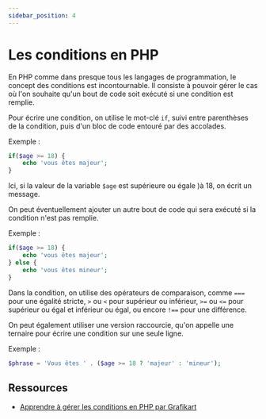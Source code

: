 ```yaml
---
sidebar_position: 4
---
```


# Les conditions en PHP
 
En PHP comme dans presque tous les langages de programmation, le concept des conditions est incontournable. Il consiste à pouvoir gérer le cas où l'on souhaite qu'un bout de code soit exécuté si une condition est remplie.

Pour écrire une condition, on utilise le mot-clé ```if```, suivi entre parenthèses de la condition, puis d'un bloc de code entouré par des accolades.

Exemple :

```php
if($age >= 18) {
    echo 'vous êtes majeur';
}
```

Ici, si la valeur de la variable ```$age``` est supérieure ou égale )à 18, on écrit un message.

On peut éventuellement ajouter un autre bout de code qui sera exécuté si la condition n'est pas remplie.

Exemple :

```php
if($age >= 18) {
    echo 'vous êtes majeur';
} else {
    echo 'vous êtes mineur';
}
```

Dans la condition, on utilise des opérateurs de comparaison, comme ```===``` pour une égalité stricte, ```>``` ou ```<``` pour supérieur ou inférieur, ```>=``` ou ```<=``` pour supérieur ou égal et inférieur ou égal, ou encore ```!==``` pour une différence.

On peut également utiliser une version raccourcie, qu'on appelle une ternaire pour écrire une condition sur une seule ligne.

Exemple :

```php
$phrase = 'Vous êtes ' . ($age >= 18 ? 'majeur' : 'mineur');
```

 ## Ressources

* [Apprendre à gérer les conditions en PHP par Grafikart](https://grafikart.fr/tutoriels/conditions-php-1117#autoplay)